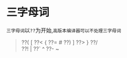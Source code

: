 # 三字母词

`三字母词`以`??`为开始,`高版本编译器可以不处理三字母词`
>??(  [          ??<  {          ??=  #
>??)  ]          ??>  }          ??/  \
>??!  |          ??`  ^          ??-  ~
